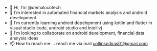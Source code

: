 - 👋 Hi, I’m @demalocotech
- 👀 I’m interested in automated financial markets analysis and android development
- 🌱 I’m currently learning android depelopment using kotlin and flutter in visual studio code, android studio and Intellivj
- 💞️ I’m looking to collaborate on android development, financial data analysis ideas
- 📫 How to reach me ... reach me via mail collinsndiras01@gmail.com

<!---
demalocotech/demalocotech is a ✨ special ✨ repository because its `README.md` (this file) appears on your GitHub profile.
You can click the Preview link to take a look at your changes.
--->
